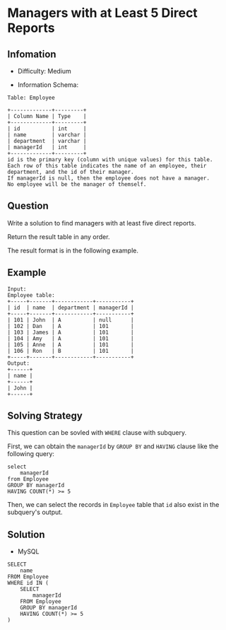 # Managers with at Least 5 Direct Reports

## Infomation

* Difficulty: Medium

* Information Schema:

```
Table: Employee

+-------------+---------+
| Column Name | Type    |
+-------------+---------+
| id          | int     |
| name        | varchar |
| department  | varchar |
| managerId   | int     |
+-------------+---------+
id is the primary key (column with unique values) for this table.
Each row of this table indicates the name of an employee, their department, and the id of their manager.
If managerId is null, then the employee does not have a manager.
No employee will be the manager of themself.

```

## Question

Write a solution to find managers with at least five direct reports.

Return the result table in any order.

The result format is in the following example.

## Example

```
Input: 
Employee table:
+-----+-------+------------+-----------+
| id  | name  | department | managerId |
+-----+-------+------------+-----------+
| 101 | John  | A          | null      |
| 102 | Dan   | A          | 101       |
| 103 | James | A          | 101       |
| 104 | Amy   | A          | 101       |
| 105 | Anne  | A          | 101       |
| 106 | Ron   | B          | 101       |
+-----+-------+------------+-----------+
Output: 
+------+
| name |
+------+
| John |
+------+
```

## Solving Strategy

This question can be sovled with `WHERE` clause with subquery.

First, we can obtain the `managerId` by `GROUP BY` and `HAVING` clause like the following query:

```
select 
    managerId
from Employee
GROUP BY managerId
HAVING COUNT(*) >= 5
```

Then, we can select the records in `Employee` table that `id` also exist in the subquery's output.

## Solution

* MySQL

```
SELECT
    name
FROM Employee
WHERE id IN (
    SELECT 
        managerId
    FROM Employee
    GROUP BY managerId
    HAVING COUNT(*) >= 5
)
```
